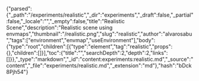 {"parsed":{"_path":"/experiments/realistic","_dir":"experiments","_draft":false,"_partial":false,"_locale":"","_empty":false,"title":"Realistic Scene","description":"Realistic scene using envmaps","thumbnail":"/realistic.png","slug":"realistic","author":"alvarosabu","tags":["environment","envmap","useEnvironment"],"body":{"type":"root","children":[{"type":"element","tag":"realistic","props":{},"children":[]}],"toc":{"title":"","searchDepth":2,"depth":2,"links":[]}},"_type":"markdown","_id":"content:experiments:realistic.md","_source":"content","_file":"experiments/realistic.md","_extension":"md"},"hash":"bDck8Pjh54"}